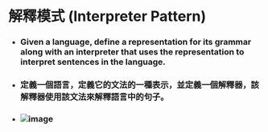 解釋模式 (Interpreter Pattern)
=====
* ### Given a language, define a representation for its grammar along with an interpreter that uses the representation to interpret sentences in the language.
* ### 定義一個語言，定義它的文法的一種表示，並定義一個解釋器，該解釋器使用該文法來解釋語言中的句子。
* ### ![image](https://gitlab.com/ChiangWei/main/-/raw/master/DesignPatterns%20(Python)/%E8%A7%A3%E9%87%8B%E6%A8%A1%E5%BC%8F%20(Interpreter%20Pattern)/%E8%A7%A3%E9%87%8B%E6%A8%A1%E5%BC%8F%E7%9A%84%E9%A1%9E%E5%88%A5%E5%9C%96.jpg)
